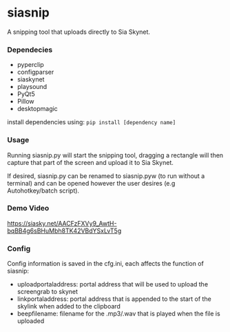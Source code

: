 # siasnip
A snipping tool that uploads directly to Sia Skynet.

### Dependecies
- pyperclip
- configparser
- siaskynet
- playsound
- PyQt5
- Pillow
- desktopmagic

install dependencies using:
`pip install [dependency name]`

### Usage
Running siasnip.py will start the snipping tool, dragging a rectangle will then capture that part of the screen and upload it to Sia Skynet.

If desired, siasnip.py can be renamed to siasnip.pyw (to run without a terminal) and can be opened however the user desires (e.g Autohotkey/batch script).

### Demo Video
https://siasky.net/AACFzFXVy9_AwtH-bqBB4g6sBHuMbh8TK42VBdYSxLvT5g

### Config
Config information is saved in the cfg.ini, each affects the function of siasnip: 
- uploadportaladdress: portal address that will be used to upload the screengrab to skynet
- linkportaladdress: portal address that is appended to the start of the skylink when added to the clipboard
- beepfilename: filename for the .mp3/.wav that is played when the file is uploaded
